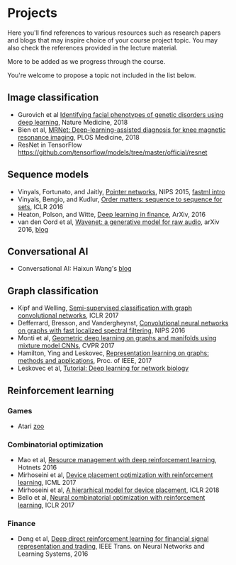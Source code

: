 # Projects

Here you'll find references to various resources such as research papers and blogs that may inspire choice of your course project topic. You may also check the references provided in the lecture material.

More to be added as we progress through the course.

You're welcome to propose a topic not included in the list below.


## Image classification

* Gurovich et al [Identifying facial phenotypes of genetic disorders using deep learning](https://www.nature.com/articles/s41591-018-0279-0?error=cookies_not_supported&code=810c6851-7b27-4402-b84d-a8fbe2a7819c), Nature Medicine, 2018
* Bien et al, [MRNet: Deep-learning-assisted diagnosis for knee magnetic resonance imaging](https://stanfordmlgroup.github.io/projects/mrnet/), PLOS Medicine, 2018
* ResNet in TensorFlow https://github.com/tensorflow/models/tree/master/official/resnet

## Sequence models

* Vinyals, Fortunato, and Jaitly, [Pointer networks](https://papers.nips.cc/paper/5866-pointer-networks.pdf), NIPS 2015, [fastml intro](http://fastml.com/introduction-to-pointer-networks/)
* Vinyals, Bengio, and Kudlur, [Order matters: sequence to sequence for sets](https://arxiv.org/pdf/1511.06391.pdf), ICLR 2016
* Heaton, Polson, and Witte, [Deep learning in finance](https://arxiv.org/pdf/1602.06561.pdf), ArXiv, 2016
* van den Oord et al, [Wavenet: a generative model for raw audio](https://arxiv.org/pdf/1609.03499.pdf), arXiv 2016, [blog](https://deepmind.com/blog/wavenet-generative-model-raw-audio/)

## Conversational AI
*  Conversational AI: Haixun Wang's [blog](https://medium.com/gobeyond-ai/a-reading-list-and-mini-survey-of-conversational-ai-32fceea97180)

## Graph classification
* Kipf and Welling, [Semi-supervised classification with graph convolutional networks](https://arxiv.org/pdf/1609.02907.pdf), ICLR 2017
* Defferrard, Bresson, and Vandergheynst, [Convolutional neural networks on graphs with fast localized spectral filtering](https://papers.nips.cc/paper/6081-convolutional-neural-networks-on-graphs-with-fast-localized-spectral-filtering.pdf), NIPS 2016
* Monti et al, [Geometric deep learning on graphs and manifolds using mixture model CNNs](http://openaccess.thecvf.com/content_cvpr_2017/papers/Monti_Geometric_Deep_Learning_CVPR_2017_paper.pdf), CVPR 2017
* Hamilton, Ying and Leskovec, [Representation learning on graphs: methods and applications](https://www-cs.stanford.edu/people/jure/pubs/graphrepresentation-ieee17.pdf), Proc. of IEEE, 2017
* Leskovec et al, [Tutorial: Deep learning for network biology](http://snap.stanford.edu/deepnetbio-ismb/) 

## Reinforcement learning

### Games
* Atari [zoo](https://eng.uber.com/atari-zoo-deep-reinforcement-learning/)

### Combinatorial optimization

* Mao et al, [Resource management with deep reinforcement learning](https://people.csail.mit.edu/alizadeh/papers/deeprm-hotnets16.pdf), Hotnets 2016
* Mirhoseini et al, [Device placement optimization with reinforcement learning](https://arxiv.org/abs/1706.04972), ICML 2017
* Mirhoseini et al, [A hierarhical model for device placement](https://openreview.net/pdf?id=Hkc-TeZ0W), ICLR 2018
* Bello et al, [Neural combinatorial optimization with reinforcement learning](https://arxiv.org/pdf/1611.09940.pdf), ICLR 2017

### Finance

* Deng et al, [Deep direct reinforcement learning for financial
signal representation and trading](http://www.cslt.org/mediawiki/images/a/aa/07407387.pdf), IEEE Trans. on Neural Networks and Learning Systems, 2016
